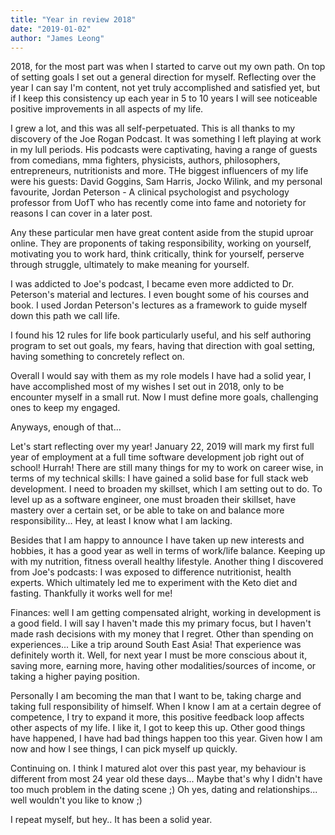 ```yaml
---
title: "Year in review 2018"
date: "2019-01-02"
author: "James Leong"
---
```


2018, for the most part was when I started to carve out my own path. On top of setting goals I set out a general direction for myself. Reflecting over the year I can say I'm content, not yet truly accomplished and satisfied yet, but if I keep this consistency up each year in 5 to 10 years I will see noticeable positive improvements in all aspects of my life.

I grew a lot, and this was all self-perpetuated. This is all thanks to my discovery of the Joe Rogan Podcast. It was something I left playing at work in my lull periods. His podcasts were captivating, having a range of guests from comedians, mma fighters, physicists, authors, philosophers, entrepreneurs, nutritionists and more. THe biggest influencers of my life were his guests: David Goggins, Sam Harris, Jocko Wilink, and my personal favourite, Jordan Peterson - A clinical psychologist and psychology professor from UofT who has recently come into fame and notoriety for reasons I can cover in a later post.

Any these particular men have great content aside from the stupid uproar online. They are proponents of taking responsibility, working on yourself, motivating you to work hard, think critically, think for yourself, perserve through struggle, ultimately to make meaning for yourself.

I was addicted to Joe's podcast, I became even more addicted to Dr. Peterson's material and lectures. I even bought some of his courses and book. I used Jordan Peterson's lectures as a framework to guide myself down this path we call life.

I found his 12 rules for life book particularly useful, and his self authoring program to set out goals, my fears, having that direction with goal setting, having something to concretely reflect on.

Overall I would say with them as my role models I have had a solid year, I have accomplished most of my wishes I set out in 2018, only to be encounter myself in a small rut. Now I must define more goals, challenging ones to keep my engaged.

Anyways, enough of that...

Let's start reflecting over my year! January 22, 2019 will mark my first full year of employment at a full time software development job right out of school! Hurrah! There are still many things for my to work on career wise, in terms of my technical skills: I have gained a solid base for full stack web development. I need to broaden my skillset, which I am setting out to do. To level up as a software engineer, one must broaden their skillset, have mastery over a certain set, or be able to take on and balance more responsibility... Hey, at least I know what I am lacking.

Besides that I am happy to announce I have taken up new interests and hobbies, it has a good year as well in terms of work/life balance. Keeping up with my nutrition, fitness overall healthy lifestyle. Another thing I discovered from Joe's podcasts: I was exposed to difference nutritionist, health experts. Which ultimately led me to experiment with the Keto diet and fasting. Thankfully it works well for me!

Finances: well I am getting compensated alright, working in development is a good field. I will say I haven't made this my primary focus, but I haven't made rash decisions with my money that I regret. Other than spending on experiences... Like a trip around South East Asia! That experience was definitely worth it. Well, for next year I must be more conscious about it, saving more, earning more, having other modalities/sources of income, or taking a higher paying position.

Personally I am becoming the man that I want to be, taking charge and taking full responsibility of himself. When I know I am at a certain degree of competence, I try to expand it more, this positive feedback loop affects other aspects of my life. I like it, I got to keep this up. Other good things have happened, I have had bad things happen too this year. Given how I am now and how I see things, I can pick myself up quickly.

Continuing on. I think I matured alot over this past year, my behaviour is different from most 24 year old these days... Maybe that's why I didn't have too much problem in the dating scene ;) Oh yes, dating and relationships... well wouldn't you like to know ;)

I repeat myself, but hey.. It has been a solid year.